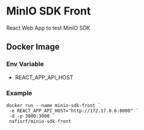 # MinIO SDK Front

React Web App to test MinIO SDK

## Docker Image

### Env Variable

- REACT_APP_API_HOST

### Example

```
docker run --name minio-sdk-front `
 -e REACT_APP_API_HOST="http://172.17.0.6:8000" `
 -d -p 3000:3000 `
 nafisrf/minio-sdk-front
```